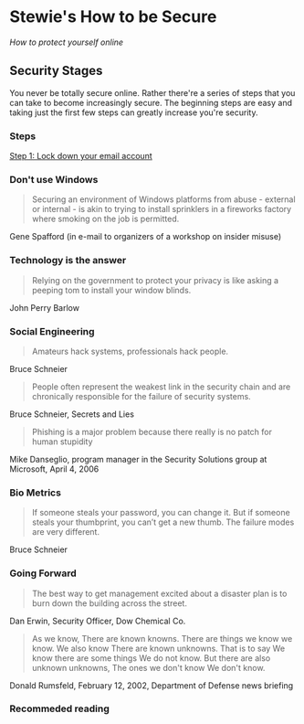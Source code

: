 # Stewie's How to be Secure

*How to protect yourself online*

## Security Stages

You never be totally secure online. Rather there're a series of steps that you can take to become increasingly secure. The beginning steps are easy and taking just the first few steps can greatly increase you're security.

### Steps

[Step 1:  Lock down your email account](how_to_lock_down_your_email_account.md)


### Don't use Windows

> Securing an environment of Windows platforms from abuse - external or internal - is akin to trying to install sprinklers in a fireworks factory where smoking on the job is permitted.

Gene Spafford (in e-mail to organizers of a workshop on insider misuse)

### Technology is the answer

> Relying on the government to protect your privacy is like asking a peeping tom to install your window blinds.

John Perry Barlow

### Social Engineering

> Amateurs hack systems, professionals hack people.

Bruce Schneier

> People often represent the weakest link in the security chain and are chronically responsible for the failure of security systems. 

Bruce Schneier, Secrets and Lies

> Phishing is a major problem because there really is no patch for human stupidity

Mike Danseglio, program manager in the Security Solutions group at Microsoft, April 4, 2006

### Bio Metrics

> If someone steals your password, you can change it. But if someone steals your thumbprint, you can’t get a new thumb. The failure modes are very different.

Bruce Schneier

### Going Forward

> The best way to get management excited about a disaster plan is to burn down the building across the street.

Dan Erwin, Security Officer, Dow Chemical Co.

> As we know,
> There are known knowns.
> There are things we know we know.
> We also know
> There are known unknowns.
> That is to say
> We know there are some things
> We do not know.
> But there are also unknown unknowns,
> The ones we don't know
> We don't know.

Donald Rumsfeld, February 12, 2002, Department of Defense news briefing


### Recommeded reading